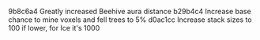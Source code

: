 9b8c6a4 Greatly increased Beehive aura distance
b29b4c4 Increase base chance to mine voxels and fell trees to 5%
d0ac1cc Increase stack sizes to 100 if lower, for Ice it's 1000

